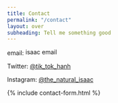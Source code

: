 ```yaml
---
title: Contact
permalink: "/contact"
layout: over
subheading: Tell me something good
---
```


<div uk-grid>
<div class="uk-width-1-2@m ">
<div>
<p>email: <img src="{{"/assets/img/isaac-email.svg" | relative_url}}" width="218" height="16" alt="isaac email" class="uk-inline uk-margin-left" uk-svg></p>
<p>Twitter: <a href="https://twitter.com/tik_tok_hanh">@tik_tok_hanh</a></p>
<p>Instagram: <a href="https://instagram.com/the_natural_isaac">@the_natural_isaac</a></p>
</div></div>
<div class="uk-width-1-2@m">
{% include contact-form.html %}
</div>
</div>
